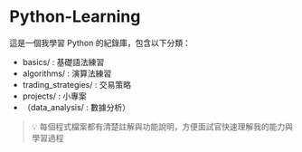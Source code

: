 # Python-Learning

這是一個我學習 Python 的紀錄庫，包含以下分類：

- basics/ : 基礎語法練習
- algorithms/ : 演算法練習
- trading_strategies/ : 交易策略
- projects/ : 小專案
- （data_analysis/ : 數據分析）

> 💡 每個程式檔案都有清楚註解與功能說明，方便面試官快速理解我的能力與學習過程
